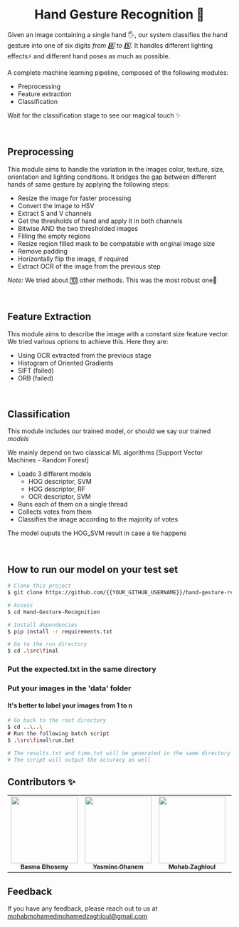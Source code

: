 
<h1 align="center">Hand Gesture Recognition 🤙</h1>

<p>Given an image containing a single hand 🖐, our system classifies the hand gesture into one of six digits <em>from 0️⃣ to 5️⃣</em>. It handles different lighting effects⚡ and different hand poses as much as possible.</p>
<p>A complete machine learning pipeline, composed of the following modules:</p>
<ul>
  <li>Preprocessing</li>
  <li>Feature extraction</li>
  <li>Classification</li>
</ul>
<p>Wait for the classification stage to see our magical touch ✨</p>

<br>

## Preprocessing
<p>This module aims to handle the variation in the images color, texture, size, orientation and lighting conditions. It bridges the gap between different hands of same gesture by applying the following steps:</p>
<ul>
  <li>Resize the image for faster processing</li>
  <li>Convert the image to HSV</li>
  <li>Extract S and V channels</li>
  <li>Get the thresholds of hand and apply it in both channels</li>
  <li>Bitwise AND the two thresholded images</li>
  <li>Filling the empty regions</li>
  <li>Resize region filled mask to be compatable with original image size</li>
  <li>Remove padding</li>
  <li>Horizontally flip the image, if required</li>
  <li>Extract OCR of the image from the previous step</li>
</ul>
<p><em>Note:</em> We tried about 🔟 other methods. This was the most robust one🤖</p>

<br>

## Feature Extraction
<p>This module aims to describe the image with a constant size feature vector. We tried various options to achieve this. Here they are:</p>
<ul>
  <li>Using OCR extracted from the previous stage</li>
  <li>Histogram of Oriented Gradients</li>
  <li>SIFT (failed)</li>
  <li>ORB (failed)</li>

</ul>

<br>

## Classification
<p>This module includes our trained model, or should we say our trained <em>models</em></p>
<p>We mainly depend on two classical ML algorithms [Support Vector Machines - Random Forest]</p>
<ul>
  <li>Loads 3 different models
    <ul>
      <li>HOG descriptor, SVM</li>
      <li>HOG descriptor, RF</li>
      <li>OCR descriptor, SVM</li>
    </ul>
  </li>
  <li>Runs each of them on a single thread</li>
  <li>Collects votes from them</li>
  <li>Classifies the image according to the majority of votes</li>
</ul>
<p>The model ouputs the HOG_SVM result in case a tie happens</p>

<br>

## How to run our model on your test set ##

```bash
# Clone this project
$ git clone https://github.com/{{YOUR_GITHUB_USERNAME}}/hand-gesture-recognition

# Access
$ cd Hand-Gesture-Recognition

# Install dependencies
$ pip install -r requirements.txt

# Go to the run directory
$ cd .\src\final
```
### Put the expected.txt in the same directory
### Put your images in the 'data' folder
#### It's better to label your images from 1 to n

```bash
# Go back to the root directory
$ cd ..\..\
# Run the following batch script
$ .\src\final\run.bat

# The results.txt and time.txt will be generated in the same directory
# The script will output the accuracy as well
```

<!-- Contributors -->
## Contributors ✨

<!-- Contributors list -->
<table align="center" >
  <tr>
    <td align="center"><a href="https://github.com/BasmaElhoseny01"><img src="https://avatars.githubusercontent.com/u/72309546?v=4" width="150px;" alt=""/><br /><sub><b>Basma Elhoseny</b></sub></a><br /></td>
    <td align="center"><a href="https://github.com/yasmineghanem"><img src="https://avatars.githubusercontent.com/u/74925701?v=4" width="150px;" alt=""/><br /><sub><b>Yasmine Ghanem</b></sub></a><br /></td>
    <td align="center"><a href="https://github.com/Mohabz-911" ><img src="https://avatars.githubusercontent.com/u/68201932?v=4" width="150px;" alt=""/><br /><sub><b>Mohab Zaghloul</b></sub></a><br />
    </td>
     <td align="center"><a href="https://github.com/YasminElgendi"><img src="https://avatars.githubusercontent.com/u/54359829?v=4" width="150px;" alt=""/><br /><sub><b>Yasmin Elgendi</b></sub></a><br /></td>
  </tr>
</table>

## Feedback  

If you have any feedback, please reach out to us at mohabmohamedmohamedzaghloul@gmail.com


